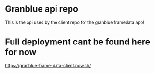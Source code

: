 # Granblue api repo

This is the api used by the client repo for the granblue framedata app!

# Full deployment cant be found here for now

https://granblue-frame-data-client.now.sh/
